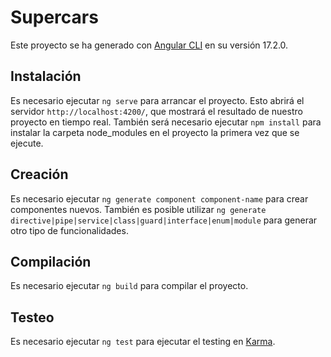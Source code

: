 # Supercars

Este proyecto se ha generado con [Angular CLI](https://github.com/angular/angular-cli) en su versión 17.2.0.

## Instalación

Es necesario ejecutar `ng serve` para arrancar el proyecto. Esto abrirá el servidor `http://localhost:4200/`, que mostrará el resultado de nuestro proyecto en tiempo real. También será necesario ejecutar `npm install` para instalar la carpeta node_modules en el proyecto la primera vez que se ejecute.

## Creación

Es necesario ejecutar `ng generate component component-name` para crear componentes nuevos. También es posible utilizar `ng generate directive|pipe|service|class|guard|interface|enum|module` para generar otro tipo de funcionalidades.

## Compilación

Es necesario ejecutar `ng build` para compilar el proyecto. 

## Testeo

Es necesario ejecutar `ng test` para ejecutar el testing en [Karma](https://karma-runner.github.io).

